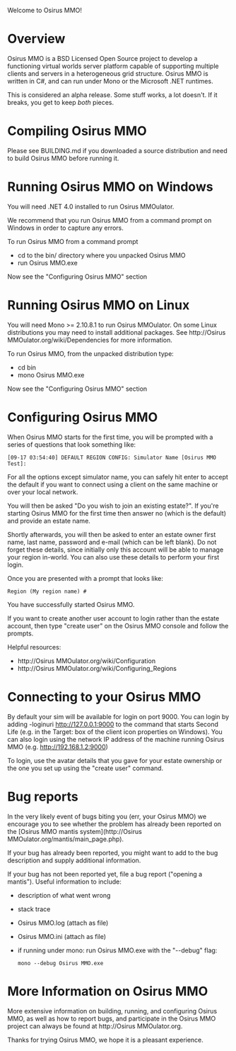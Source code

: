Welcome to Osirus MMO!

# Overview

Osirus MMO is a BSD Licensed Open Source project to develop a functioning
virtual worlds server platform capable of supporting multiple clients
and servers in a heterogeneous grid structure. Osirus MMO is written in
C#, and can run under Mono or the Microsoft .NET runtimes.

This is considered an alpha release.  Some stuff works, a lot doesn't.
If it breaks, you get to keep *both* pieces.

# Compiling Osirus MMO

Please see BUILDING.md if you downloaded a source distribution and 
need to build Osirus MMO before running it.

# Running Osirus MMO on Windows

You will need .NET 4.0 installed to run Osirus MMOulator.

We recommend that you run Osirus MMO from a command prompt on Windows in order
to capture any errors.

To run Osirus MMO from a command prompt

 * cd to the bin/ directory where you unpacked Osirus MMO
 * run Osirus MMO.exe

Now see the "Configuring Osirus MMO" section

# Running Osirus MMO on Linux

You will need Mono >= 2.10.8.1 to run Osirus MMOulator.  On some Linux distributions you
may need to install additional packages.  See http://Osirus MMOulator.org/wiki/Dependencies
for more information.

To run Osirus MMO, from the unpacked distribution type:

 * cd bin
 * mono Osirus MMO.exe

Now see the "Configuring Osirus MMO" section

# Configuring Osirus MMO

When Osirus MMO starts for the first time, you will be prompted with a
series of questions that look something like:

	[09-17 03:54:40] DEFAULT REGION CONFIG: Simulator Name [Osirus MMO Test]:

For all the options except simulator name, you can safely hit enter to accept
the default if you want to connect using a client on the same machine or over
your local network.

You will then be asked "Do you wish to join an existing estate?".  If you're
starting Osirus MMO for the first time then answer no (which is the default) and
provide an estate name.

Shortly afterwards, you will then be asked to enter an estate owner first name,
last name, password and e-mail (which can be left blank).  Do not forget these
details, since initially only this account will be able to manage your region
in-world.  You can also use these details to perform your first login.

Once you are presented with a prompt that looks like:

	Region (My region name) #

You have successfully started Osirus MMO.

If you want to create another user account to login rather than the estate
account, then type "create user" on the Osirus MMO console and follow the prompts.

Helpful resources:
 * http://Osirus MMOulator.org/wiki/Configuration
 * http://Osirus MMOulator.org/wiki/Configuring_Regions

# Connecting to your Osirus MMO

By default your sim will be available for login on port 9000.  You can login by
adding -loginuri http://127.0.0.1:9000 to the command that starts Second Life
(e.g. in the Target: box of the client icon properties on Windows).  You can
also login using the network IP address of the machine running Osirus MMO (e.g.
http://192.168.1.2:9000)

To login, use the avatar details that you gave for your estate ownership or the
one you set up using the "create user" command.

# Bug reports

In the very likely event of bugs biting you (err, your Osirus MMO) we
encourage you to see whether the problem has already been reported on
the [Osirus MMO mantis system](http://Osirus MMOulator.org/mantis/main_page.php).

If your bug has already been reported, you might want to add to the
bug description and supply additional information.

If your bug has not been reported yet, file a bug report ("opening a
mantis"). Useful information to include:
 * description of what went wrong
 * stack trace
 * Osirus MMO.log (attach as file)
 * Osirus MMO.ini (attach as file)
 * if running under mono: run Osirus MMO.exe with the "--debug" flag:

       mono --debug Osirus MMO.exe

# More Information on Osirus MMO

More extensive information on building, running, and configuring
Osirus MMO, as well as how to report bugs, and participate in the Osirus MMO
project can always be found at http://Osirus MMOulator.org.

Thanks for trying Osirus MMO, we hope it is a pleasant experience.


